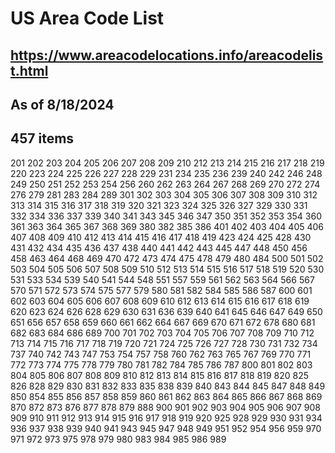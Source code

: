 # US Area Code List
## https://www.areacodelocations.info/areacodelist.html
## As of 8/18/2024
## 457 items

201
202
203
204
205
206
207
208
209
210
212
213
214
215
216
217
218
219
220
223
224
225
226
227
228
229
231
234
235
236
239
240
242
246
248
249
250
251
252
253
254
256
260
262
263
264
267
268
269
270
272
274
276
279
281
283
284
289
301
302
303
304
305
306
307
308
309
310
312
313
314
315
316
317
318
319
320
321
323
324
325
326
327
329
330
331
332
334
336
337
339
340
341
343
345
346
347
350
351
352
353
354
360
361
363
364
365
367
368
369
380
382
385
386
401
402
403
404
405
406
407
408
409
410
412
413
414
415
416
417
418
419
423
424
425
428
430
431
432
434
435
436
437
438
440
441
442
443
445
447
448
450
456
458
463
464
468
469
470
472
473
474
475
478
479
480
484
500
501
502
503
504
505
506
507
508
509
510
512
513
514
515
516
517
518
519
520
530
531
533
534
539
540
541
544
548
551
557
559
561
562
563
564
566
567
570
571
572
573
574
575
577
579
580
581
582
584
585
586
587
600
601
602
603
604
605
606
607
608
609
610
612
613
614
615
616
617
618
619
620
623
624
626
628
629
630
631
636
639
640
641
645
646
647
649
650
651
656
657
658
659
660
661
662
664
667
669
670
671
672
678
680
681
682
683
684
686
689
700
701
702
703
704
705
706
707
708
709
710
712
713
714
715
716
717
718
719
720
721
724
725
726
727
728
730
731
732
734
737
740
742
743
747
753
754
757
758
760
762
763
765
767
769
770
771
772
773
774
775
778
779
780
781
782
784
785
786
787
800
801
802
803
804
805
806
807
808
809
810
812
813
814
815
816
817
818
819
820
825
826
828
829
830
831
832
833
835
838
839
840
843
844
845
847
848
849
850
854
855
856
857
858
859
860
861
862
863
864
865
866
867
868
869
870
872
873
876
877
878
879
888
900
901
902
903
904
905
906
907
908
909
910
911
912
913
914
915
916
917
918
919
920
925
928
929
930
931
934
936
937
938
939
940
941
943
945
947
948
949
951
952
954
956
959
970
971
972
973
975
978
979
980
983
984
985
986
989
